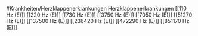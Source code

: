 #Krankheiten/Herzklappenerkrankungen
Herzklappenerkrankungen
[[110 Hz (E)]]
[[220 Hz (E)]]
[[730 Hz (E)]]
[[3750 Hz (E)]]
[[7050 Hz (E)]]
[[51270 Hz (E)]]
[[137500 Hz (E)]]
[[236420 Hz (E)]]
[[472290 Hz (E)]]
[[851170 Hz (E)]]